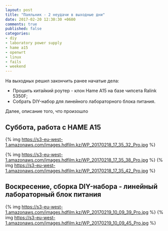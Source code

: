 ```yaml
---
layout: post
title: "Паяльник - 2 неудачи в выходные дни"
date: 2017-02-20 12:30:30 +0600
comments: true
published: false
categories: 
- diy
- laboratory power supply
- hame a15
- openwrt
- linux
- fails
- weekend
---
```


На выходных решил закончить ранее начатые дела:

- Прошить китайкий роутер - клон Hame A15 на базе чипсета Ralink 5350F;
- Собрать DIY-набор для линейного лабораторного блока питания.

Далее, описание того, что произошло <!--more-->

## Суббота, работа с HAME A15


{% img https://s3-eu-west-1.amazonaws.com/images.hdfilm.kz/WP_20170218_17_35_32_Pro.jpg %}

{% img https://s3-eu-west-1.amazonaws.com/images.hdfilm.kz/WP_20170218_17_35_38_Pro.jpg %}
{% img https://s3-eu-west-1.amazonaws.com/images.hdfilm.kz/WP_20170218_17_35_42_Pro.jpg %}

## Воскресение, сборка DIY-набора - линейный лабораторный блок питания 


{% img https://s3-eu-west-1.amazonaws.com/images.hdfilm.kz/WP_20170219_10_09_39_Pro.jpg %}
{% img https://s3-eu-west-1.amazonaws.com/images.hdfilm.kz/WP_20170219_10_09_45_Pro.jpg %}

